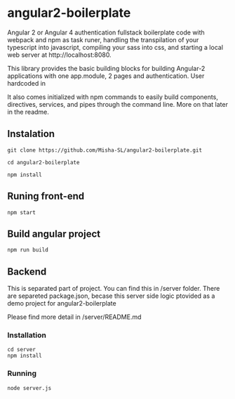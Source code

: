 # angular2-boilerplate
Angular 2 or Angular 4 authentication fullstack boilerplate code with webpack and npm as task runer, handling the transpilation of your typescript into javascript, compiling your sass into css, and starting a local web server at http://localhost:8080.

This library provides the basic building blocks for building Angular-2 applications with one app.module, 2 pages and authentication. User hardcoded in

It also comes initialized with npm commands to easily build components, directives, services, and pipes through the command line. More on that later in the readme.

## Instalation
```
git clone https://github.com/Misha-SL/angular2-boilerplate.git

cd angular2-boilerplate

npm install
```
## Runing front-end
```
npm start
```

## Build angular project
```
npm run build
```

## Backend
This is separated part of project. You can find this in /server folder. There are separeted package.json, becase this server side logic ptovided as a demo project for angular2-boilerplate

Please find more detail in /server/README.md

### Installation
```
cd server
npm install
```
### Running
```
node server.js
```
